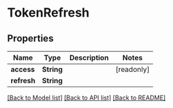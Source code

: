 # TokenRefresh

## Properties
Name | Type | Description | Notes
------------ | ------------- | ------------- | -------------
**access** | **String** |  | [readonly] 
**refresh** | **String** |  | 

[[Back to Model list]](../README.md#documentation-for-models) [[Back to API list]](../README.md#documentation-for-api-endpoints) [[Back to README]](../README.md)


